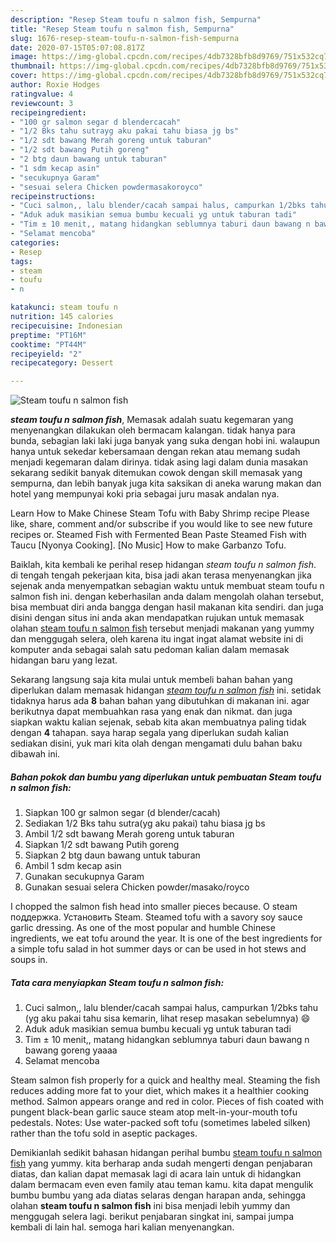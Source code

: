 ```yaml
---
description: "Resep Steam toufu n salmon fish, Sempurna"
title: "Resep Steam toufu n salmon fish, Sempurna"
slug: 1676-resep-steam-toufu-n-salmon-fish-sempurna
date: 2020-07-15T05:07:08.817Z
image: https://img-global.cpcdn.com/recipes/4db7328bfb8d9769/751x532cq70/steam-toufu-n-salmon-fish-foto-resep-utama.jpg
thumbnail: https://img-global.cpcdn.com/recipes/4db7328bfb8d9769/751x532cq70/steam-toufu-n-salmon-fish-foto-resep-utama.jpg
cover: https://img-global.cpcdn.com/recipes/4db7328bfb8d9769/751x532cq70/steam-toufu-n-salmon-fish-foto-resep-utama.jpg
author: Roxie Hodges
ratingvalue: 4
reviewcount: 3
recipeingredient:
- "100 gr salmon segar d blendercacah"
- "1/2 Bks tahu sutrayg aku pakai tahu biasa jg bs"
- "1/2 sdt bawang Merah goreng untuk taburan"
- "1/2 sdt bawang Putih goreng"
- "2 btg daun bawang untuk taburan"
- "1 sdm kecap asin"
- "secukupnya Garam"
- "sesuai selera Chicken powdermasakoroyco"
recipeinstructions:
- "Cuci salmon,, lalu blender/cacah sampai halus, campurkan 1/2bks tahu (yg aku pakai tahu sisa kemarin, lihat resep masakan sebelumnya) 😄"
- "Aduk aduk masikian semua bumbu kecuali yg untuk taburan tadi"
- "Tim ± 10 menit,, matang hidangkan seblumnya taburi daun bawang n bawang goreng yaaaa"
- "Selamat mencoba"
categories:
- Resep
tags:
- steam
- toufu
- n

katakunci: steam toufu n 
nutrition: 145 calories
recipecuisine: Indonesian
preptime: "PT16M"
cooktime: "PT44M"
recipeyield: "2"
recipecategory: Dessert

---
```



![Steam toufu n salmon fish](https://img-global.cpcdn.com/recipes/4db7328bfb8d9769/751x532cq70/steam-toufu-n-salmon-fish-foto-resep-utama.jpg)

<b><i>steam toufu n salmon fish</i></b>, Memasak adalah suatu kegemaran yang menyenangkan dilakukan oleh bermacam kalangan. tidak hanya para bunda, sebagian laki laki juga banyak yang suka dengan hobi ini. walaupun hanya untuk sekedar kebersamaan dengan rekan atau memang sudah menjadi kegemaran dalam dirinya. tidak asing lagi dalam dunia masakan sekarang sedikit banyak ditemukan cowok dengan skill memasak yang sempurna, dan lebih banyak juga kita saksikan di aneka warung makan dan hotel yang mempunyai koki pria sebagai juru masak andalan nya.

Learn How to Make Chinese Steam Tofu with Baby Shrimp recipe Please like, share, comment and/or subscribe if you would like to see new future recipes or. Steamed Fish with Fermented Bean Paste Steamed Fish with Taucu [Nyonya Cooking]. [No Music] How to make Garbanzo Tofu.

Baiklah, kita kembali ke perihal resep hidangan <i>steam toufu n salmon fish</i>. di tengah tengah pekerjaan kita, bisa jadi akan terasa menyenangkan jika sejenak anda menyempatkan sebagian waktu untuk membuat steam toufu n salmon fish ini. dengan keberhasilan anda dalam mengolah olahan tersebut, bisa membuat diri anda bangga dengan hasil makanan kita sendiri. dan juga disini dengan situs ini anda akan mendapatkan rujukan untuk memasak olahan <u>steam toufu n salmon fish</u> tersebut menjadi makanan yang yummy dan menggugah selera, oleh karena itu ingat ingat alamat website ini di komputer anda sebagai salah satu pedoman kalian dalam memasak hidangan baru yang lezat.


Sekarang langsung saja kita mulai untuk membeli bahan bahan yang diperlukan dalam memasak hidangan <u><i>steam toufu n salmon fish</i></u> ini. setidak tidaknya harus ada <b>8</b> bahan bahan yang dibutuhkan di makanan ini. agar berikutnya dapat membuahkan rasa yang enak dan nikmat. dan juga siapkan waktu kalian sejenak, sebab kita akan membuatnya paling tidak dengan <b>4</b> tahapan. saya harap segala yang diperlukan sudah kalian sediakan disini, yuk mari kita olah dengan mengamati dulu bahan baku dibawah ini.

<!--inarticleads1-->

##### Bahan pokok dan bumbu yang diperlukan untuk pembuatan Steam toufu n salmon fish:

1. Siapkan 100 gr salmon segar (d blender/cacah)
1. Sediakan 1/2 Bks tahu sutra(yg aku pakai) tahu biasa jg bs
1. Ambil 1/2 sdt bawang Merah goreng untuk taburan
1. Siapkan 1/2 sdt bawang Putih goreng
1. Siapkan 2 btg daun bawang untuk taburan
1. Ambil 1 sdm kecap asin
1. Gunakan secukupnya Garam
1. Gunakan sesuai selera Chicken powder/masako/royco


I chopped the salmon fish head into smaller pieces because. О steam поддержка. Установить Steam. Steamed tofu with a savory soy sauce garlic dressing. As one of the most popular and humble Chinese ingredients, we eat tofu around the year. It is one of the best ingredients for a simple tofu salad in hot summer days or can be used in hot stews and soups in. 

<!--inarticleads2-->

##### Tata cara menyiapkan Steam toufu n salmon fish:

1. Cuci salmon,, lalu blender/cacah sampai halus, campurkan 1/2bks tahu (yg aku pakai tahu sisa kemarin, lihat resep masakan sebelumnya) 😄
1. Aduk aduk masikian semua bumbu kecuali yg untuk taburan tadi
1. Tim ± 10 menit,, matang hidangkan seblumnya taburi daun bawang n bawang goreng yaaaa
1. Selamat mencoba


Steam salmon fish properly for a quick and healthy meal. Steaming the fish reduces adding more fat to your diet, which makes it a healthier cooking method. Salmon appears orange and red in color. Pieces of fish coated with pungent black-bean garlic sauce steam atop melt-in-your-mouth tofu pedestals. Notes: Use water-packed soft tofu (sometimes labeled silken) rather than the tofu sold in aseptic packages. 

Demikianlah sedikit bahasan hidangan perihal bumbu <u>steam toufu n salmon fish</u> yang yummy. kita berharap anda sudah mengerti dengan penjabaran diatas, dan kalian dapat memasak lagi di acara lain untuk di hidangkan dalam bermacam even even family atau teman kamu. kita dapat mengulik bumbu bumbu yang ada diatas selaras dengan harapan anda, sehingga olahan <b>steam toufu n salmon fish</b> ini bisa menjadi lebih yummy dan menggugah selera lagi. berikut penjabaran singkat ini, sampai jumpa kembali di lain hal. semoga hari kalian menyenangkan.
